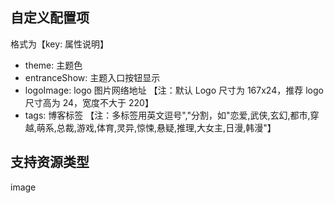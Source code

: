 ## 自定义配置项

格式为【key: 属性说明】

- theme: 主题色
- entranceShow: 主题入口按钮显示
- logoImage: logo 图片网络地址 【注：默认 Logo 尺寸为 167x24，推荐 logo 尺寸高为 24，宽度不大于 220】
- tags: 博客标签 【注：多标签用英文逗号","分割，如"恋爱,武侠,玄幻,都市,穿越,萌系,总裁,游戏,体育,灵异,惊悚,悬疑,推理,大女主,日漫,韩漫"】

## 支持资源类型

image
